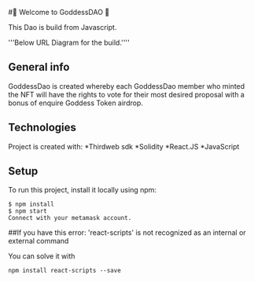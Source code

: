 #💃 Welcome to GoddessDAO 💃

This Dao is build from Javascript.

'''Below URL Diagram for the build.''''


## General info
GoddessDao is created whereby each GoddessDao member who minted the NFT will have the rights to vote for their most desired proposal with a bonus of enquire Goddess Token airdrop.


## Technologies
Project is created with:
*Thirdweb sdk
*Solidity
*React.JS
*JavaScript
	
## Setup
To run this project, install it locally using npm:

```
$ npm install
$ npm start
Connect with your metamask account.
```

##If you have this error:
'react-scripts' is not recognized as an internal or external command


You can solve it with 
```
npm install react-scripts --save
```





